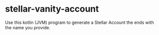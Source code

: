 # stellar-vanity-account
Use this kotlin (JVM) program to generate a Stellar Account the ends with the name you provide.
